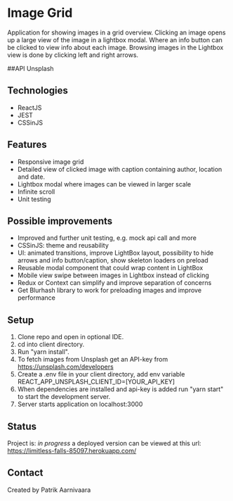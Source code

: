 # Image Grid
Application for showing images in a grid overview. Clicking an image opens up a large view of the image in a lightbox modal. Where an info button can be clicked to view info about each image. Browsing images in the Lightbox view is done by clicking left and right arrows.

##API
Unsplash

## Technologies
* ReactJS
* JEST
* CSSinJS

## Features
* Responsive image grid
* Detailed view of clicked image with caption containing author, location and date.
* Lightbox modal where images can be viewed in larger scale
* Infinite scroll
* Unit testing

## Possible improvements
* Improved and further unit testing, e.g. mock api call and more
* CSSinJS: theme and reusability
* UI: animated transitions, improve LightBox layout, possibility to hide arrows and info button/caption, show skeleton loaders on preload 
* Reusable modal component that could wrap content in LightBox
* Mobile view swipe between images in Lightbox instead of clicking 
* Redux or Context can simplify and improve separation of concerns 
* Get Blurhash library to work for preloading images and improve performance

## Setup
1. Clone repo and open in optional IDE. 
2. cd into client directory. 
3. Run "yarn install".
4. To fetch images from Unsplash get an API-key from  https://unsplash.com/developers
5. Create a .env file in your client directory, add env variable REACT_APP_UNSPLASH_CLIENT_ID=[YOUR_API_KEY]
6. When dependencies are installed and api-key is added run "yarn start" to start the development server. 
7. Server starts application on localhost:3000

## Status
Project is: _in progress_ a deployed version can be viewed at this url: https://limitless-falls-85097.herokuapp.com/

## Contact
Created by Patrik Aarnivaara
